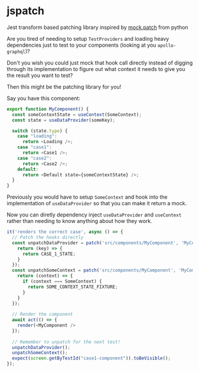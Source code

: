 # jspatch

Jest transform based patching library inspired by [mock.patch](https://docs.python.org/3/library/unittest.mock.html#patch) from python




Are you tired of needing to setup `TestProviders` and loading heavy dependencies just to test to your components (looking at you `apollo-graphql`)?

Don't you wish you could just mock that hook call directly instead of digging through its implementation to figure out what context it needs to give you the result you want to test?

Then this might be the patching library for you!


Say you have this component:
```javascript
export function MyComponent() {
  const someContextState = useContext(SomeContext);
  const state = useDataProvider(someKey);

  switch (state.type) {
    case "loading":
      return <Loading />;
    case "case1":
      return <Case1 />;
    case "case2":
      return <Case2 />;
    default:
      return <Default state={someContextState} />;
  }
}
```

Previously you would have to setup `SomeContext` and hook into the implementation of `useDataProvider` so that you can make it return a mock.

Now you can diretly dependency inject `useDataProvider` and `useContext` rather than needing to know anything about how they work.

```javascript
it('renders the correct case', async () => {
  // Patch the hooks directly
  const unpatchDataProvider = patch('src/components/MyComponent', 'MyComponent.useDataProvider', () => {
    return (key) => {
      return CASE_1_STATE;
    }
  });
  const unpatchSomeContext = patch('src/components/MyComponent', 'MyComponent.useContext', () => {
    return (context) => {
      if (context === SomeContext) {
        return SOME_CONTEXT_STATE_FIXTURE;
      }
    }
  });
  
  // Render the component
  await act(() => {
    render(<MyComponent />
  });
  
  // Remember to unpatch for the next test!
  unpatchDataProvider();
  unpatchSomeContext();
  expect(screen.getByTestId("case1-component")).toBeVisible();
});


```
